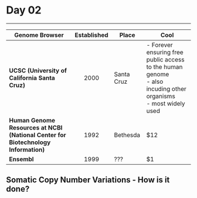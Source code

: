 # Day 02
---

| Genome Browser        | Established       | Place  | Cool  |
| ------------- |:-------------:| -----| ---- |
| **UCSC (University of California Santa Cruz)**| 2000 | Santa Cruz  |- Forever ensuring free public access to the human genome <br> - also incuding other organisms <br> - most widely used |
| **Human Genome Resources at NCBI (National Center for Biotechnology Information)**      | 1992   | Bethesda  |   $12 |
| **Ensembl** | 1999    |  ???  |    $1 |


## Somatic Copy Number Variations - How is it done?
